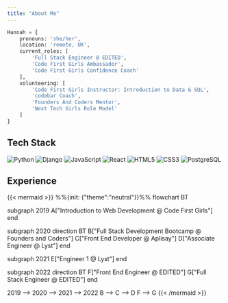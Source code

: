 ```yaml
---
title: "About Me"
---
```


```python
Hannah = {
    pronouns: 'she/her',
    location: 'remote, UK',
    current_roles: [
        'Full Stack Engineer @ EDITED',
        'Code First Girls Ambassador',
        'Code First Girls Confidence Coach'
    ],
    volunteering: [
        'Code First Girls Instructor: Introduction to Data & SQL',
        'codebar Coach',
        'Founders And Coders Mentor',
        'Next Tech Girls Role Model'
    ]
}
```

## Tech Stack

![Python](https://img.shields.io/badge/-Python-1572B6?style=flat&logo=python&logoColor=white&link=/)
![Django](https://img.shields.io/badge/-Django-1572B6?style=flat&logo=django&logoColor=white&link=/)
![JavaScript](https://img.shields.io/badge/-JavaScript-1572B6?style=flat&logo=javascript&logoColor=white&link=/)
![React](https://img.shields.io/badge/-React-1572B6?style=flat&logo=react&logoColor=white&link=/)
![HTML5](https://img.shields.io/badge/-HTML5-1572B6?style=flat&logo=html5&logoColor=white&link=/)
![CSS3](https://img.shields.io/badge/-CSS3-1572B6?style=flat&logo=css3&logoColor=white&link=/)
![PostgreSQL](https://img.shields.io/badge/-Postgres-1572B6?style=flat&logo=postgresql&logoColor=white&link=/)

## Experience

{{< mermaid >}}
%%{init: {"theme":"neutral"}}%%
flowchart BT

subgraph 2019
A["Introduction to Web Development @ Code First Girls"]
end

subgraph 2020
direction BT
B["Full Stack Development Bootcamp @ Founders and Coders"]
C["Front End Developer @ Aplisay"]
D["Associate Engineer @ Lyst"]
end

subgraph 2021
E["Engineer 1 @ Lyst"]
end

subgraph 2022
direction BT
F["Front End Engineer @ EDITED"]
G["Full Stack Engineer @ EDITED"]
end

2019 --> 2020 --> 2021 --> 2022
B --> C --> D
F --> G
{{< /mermaid >}}
